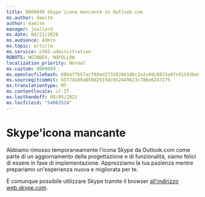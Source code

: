 ```yaml
---
title: 8000049 Skype'icona mancante in Outlook.com
ms.author: daeite
author: daeite
manager: joallard
ms.date: 04/21/2020
ms.audience: Admin
ms.topic: article
ms.service: o365-administration
ROBOTS: NOINDEX, NOFOLLOW
localization_priority: Normal
ms.custom: 8000049
ms.openlocfilehash: 6864ffb57acf80ad3732826618bc2e2c0dc8823a9fc91593be0a3697cd110ca0
ms.sourcegitcommit: b5f7da89a650d2915dc652449623c78be6247175
ms.translationtype: MT
ms.contentlocale: it-IT
ms.lasthandoff: 08/05/2021
ms.locfileid: "54063524"
---
```

# <a name="skype-icon-missing"></a>Skype'icona mancante

Abbiamo rimosso temporaneamente l'icona Skype da Outlook.com come parte di un aggiornamento della progettazione e di funzionalità, siamo felici di essere in fase di implementazione. Apprezziamo la tua pazienza mentre prepariamo un'esperienza nuova e migliorata per te.

È comunque possibile utilizzare Skype tramite il browser [all'indirizzo web.skype.com](https://web.skype.com).